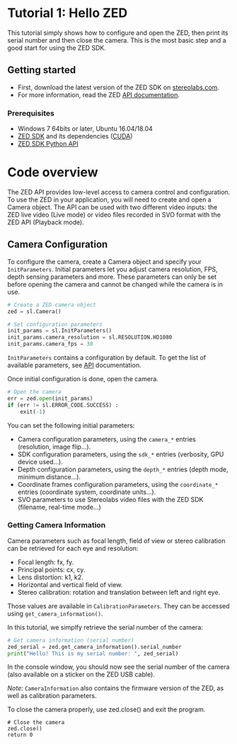 # Tutorial 1: Hello ZED

This tutorial simply shows how to configure and open the ZED, then print its serial number and then close the camera. This is the most basic step and a good start for using the ZED SDK.

## Getting started

- First, download the latest version of the ZED SDK on [stereolabs.com](https://www.stereolabs.com).
- For more information, read the ZED [API documentation](https://www.stereolabs.com/developers/documentation/API/).

### Prerequisites

- Windows 7 64bits or later, Ubuntu 16.04/18.04
- [ZED SDK](https://www.stereolabs.com/developers/) and its dependencies ([CUDA](https://developer.nvidia.com/cuda-downloads))
- [ZED SDK Python API](https://github.com/stereolabs/zed-python-api)

# Code overview
The ZED API provides low-level access to camera control and configuration. To use the ZED in your application, you will need to create and open a Camera object. The API can be used with two different video inputs: the ZED live video (Live mode) or video files recorded in SVO format with the ZED API (Playback mode).

## Camera Configuration
To configure the camera, create a Camera object and specify your `InitParameters`. Initial parameters let you adjust camera resolution, FPS, depth sensing parameters and more. These parameters can only be set before opening the camera and cannot be changed while the camera is in use.

```python
# Create a ZED camera object
zed = sl.Camera()

# Set configuration parameters
init_params = sl.InitParameters()
init_params.camera_resolution = sl.RESOLUTION.HD1080 
init_params.camera_fps = 30 
```

`InitParameters` contains a configuration by default. To get the list of available parameters, see [API](https://www.stereolabs.com/developers/documentation/API/classsl_1_1InitParameters.html) documentation.   

Once initial configuration is done, open the camera.

```python
# Open the camera
err = zed.open(init_params)
if (err != sl.ERROR_CODE.SUCCESS) :
    exit(-1)
```

You can set the following initial parameters:
* Camera configuration parameters, using the `camera_*` entries (resolution, image flip...).
* SDK configuration parameters, using the `sdk_*` entries (verbosity, GPU device used...).
* Depth configuration parameters, using the `depth_*` entries (depth mode, minimum distance...).
* Coordinate frames configuration parameters, using the `coordinate_*` entries (coordinate system, coordinate units...).
* SVO parameters to use Stereolabs video files with the ZED SDK (filename, real-time mode...)


### Getting Camera Information
Camera parameters such as focal length, field of view or stereo calibration can be retrieved for each eye and resolution:

- Focal length: fx, fy.
- Principal points: cx, cy.
- Lens distortion: k1, k2.
- Horizontal and vertical field of view.
- Stereo calibration: rotation and translation between left and right eye.

Those values are available in `CalibrationParameters`. They can be accessed using `get_camera_information()`.

In this tutorial, we simplfy retrieve the serial number of the camera:

```python
# Get camera information (serial number)
zed_serial = zed.get_camera_information().serial_number
print("Hello! This is my serial number: ", zed_serial)
```

In the console window, you should now see the serial number of the camera (also available on a sticker on the ZED USB cable).

<i> Note: </i>`CameraInformation` also contains the firmware version of the ZED, as well as calibration parameters.

To close the camera properly, use zed.close() and exit the program.

```
# Close the camera
zed.close()
return 0
```

